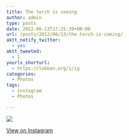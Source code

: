 ```yaml
---
title: The torch is coming
author: admin
type: posts
date: 2012-06-13T17:25:39+00:00
url: /posts/2012/06/13/the-torch-is-coming/
aktt_notify_twitter:
  - yes
aktt_tweeted:
  - 1
yourls_shorturl:
  - https://lobban.org/i/ig
categories:
  - Photos
tags:
  - instagram
  - Photos

---
```

![][1]

[View on Instagram][2]

 [1]: https://lobban.org/wp-content/uploads/HLIC/9686f8b5eaaace020b9e0c952bf8d411.jpg
 [2]: http://instagr.am/p/L0nm1BKltu/